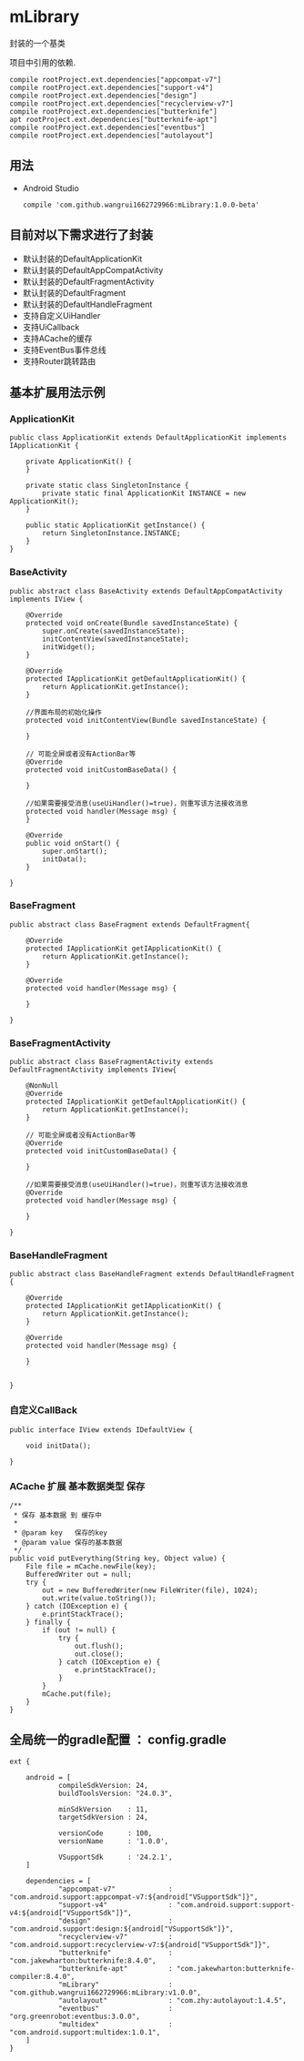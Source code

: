 # mLibrary
封装的一个基类

项目中引用的依赖.

    compile rootProject.ext.dependencies["appcompat-v7"]
    compile rootProject.ext.dependencies["support-v4"]
    compile rootProject.ext.dependencies["design"]
    compile rootProject.ext.dependencies["recyclerview-v7"]
    compile rootProject.ext.dependencies["butterknife"]
    apt rootProject.ext.dependencies["butterknife-apt"]
    compile rootProject.ext.dependencies["eventbus"]
    compile rootProject.ext.dependencies["autolayout"]

## 用法

* Android Studio
	
	```
	compile 'com.github.wangrui1662729966:mLibrary:1.0.0-beta'
	```
	
	

## 目前对以下需求进行了封装
* 默认封装的DefaultApplicationKit
* 默认封装的DefaultAppCompatActivity
* 默认封装的DefaultFragmentActivity
* 默认封装的DefaultFragment
* 默认封装的DefaultHandleFragment
* 支持自定义UiHandler
* 支持UiCallback
* 支持ACache的缓存
* 支持EventBus事件总线
* 支持Router跳转路由

## 基本扩展用法示例

### ApplicationKit

	public class ApplicationKit extends DefaultApplicationKit implements IApplicationKit {
	
	    private ApplicationKit() {
	    }
	
	    private static class SingletonInstance {
	        private static final ApplicationKit INSTANCE = new ApplicationKit();
	    }
	
	    public static ApplicationKit getInstance() {
	        return SingletonInstance.INSTANCE;
	    }
	}

### BaseActivity

	public abstract class BaseActivity extends DefaultAppCompatActivity implements IView {
	
	    @Override
	    protected void onCreate(Bundle savedInstanceState) {
	        super.onCreate(savedInstanceState);
	        initContentView(savedInstanceState);
	        initWidget();
	    }
	
	    @Override
	    protected IApplicationKit getDefaultApplicationKit() {
	        return ApplicationKit.getInstance();
	    }
	
	    //界面布局的初始化操作
	    protected void initContentView(Bundle savedInstanceState) {
	
	    }
	
	    // 可能全屏或者没有ActionBar等
	    @Override
	    protected void initCustomBaseData() {
	
	    }
	
	    //如果需要接受消息(useUiHandler()=true)，则重写该方法接收消息
	    protected void handler(Message msg) {
	    }
	
	    @Override
	    public void onStart() {
	        super.onStart();
	        initData();
	    }
	
	}

### BaseFragment

	public abstract class BaseFragment extends DefaultFragment{
	
	    @Override
	    protected IApplicationKit getIApplicationKit() {
	        return ApplicationKit.getInstance();
	    }
	
	    @Override
	    protected void handler(Message msg) {
	
	    }
	
	}


### BaseFragmentActivity

	public abstract class BaseFragmentActivity extends DefaultFragmentActivity implements IView{
	
	    @NonNull
	    @Override
	    protected IApplicationKit getDefaultApplicationKit() {
	        return ApplicationKit.getInstance();
	    }
	
	    // 可能全屏或者没有ActionBar等
	    @Override
	    protected void initCustomBaseData() {
	
	    }
	
	    //如果需要接受消息(useUiHandler()=true)，则重写该方法接收消息
	    @Override
	    protected void handler(Message msg) {
	
	    }
	
	}


### BaseHandleFragment

	public abstract class BaseHandleFragment extends DefaultHandleFragment {
	
	    @Override
	    protected IApplicationKit getIApplicationKit() {
	        return ApplicationKit.getInstance();
	    }
	
	    @Override
	    protected void handler(Message msg) {
	
	    }
	
	
	}

### 自定义CallBack

	public interface IView extends IDefaultView {
	
	    void initData();
	
	}

### ACache 扩展 基本数据类型 保存

    /**
     * 保存 基本数据 到 缓存中
     *
     * @param key   保存的key
     * @param value 保存的基本数据
     */
    public void putEverything(String key, Object value) {
        File file = mCache.newFile(key);
        BufferedWriter out = null;
        try {
            out = new BufferedWriter(new FileWriter(file), 1024);
            out.write(value.toString());
        } catch (IOException e) {
            e.printStackTrace();
        } finally {
            if (out != null) {
                try {
                    out.flush();
                    out.close();
                } catch (IOException e) {
                    e.printStackTrace();
                }
            }
            mCache.put(file);
        }
    }


## 全局统一的gradle配置 ： config.gradle

	ext {
	
	    android = [
	            compileSdkVersion: 24,
	            buildToolsVersion: "24.0.3",
	
	            minSdkVersion    : 11,
	            targetSdkVersion : 24,
	
	            versionCode      : 100,
	            versionName      : '1.0.0',
	
	            VSupportSdk      : '24.2.1',
	    ]
	
	    dependencies = [
	            "appcompat-v7"             : "com.android.support:appcompat-v7:${android["VSupportSdk"]}",
	            "support-v4"               : "com.android.support:support-v4:${android["VSupportSdk"]}",
	            "design"                   : "com.android.support:design:${android["VSupportSdk"]}",
	            "recyclerview-v7"          : "com.android.support:recyclerview-v7:${android["VSupportSdk"]}",
	            "butterknife"              : "com.jakewharton:butterknife:8.4.0",
	            "butterknife-apt"          : "com.jakewharton:butterknife-compiler:8.4.0",
	            "mLibrary"                 : "com.github.wangrui1662729966:mLibrary:v1.0.0",
	            "autolayout"               : "com.zhy:autolayout:1.4.5",
	            "eventbus"                 : "org.greenrobot:eventbus:3.0.0",       
	            "multidex"                 : "com.android.support:multidex:1.0.1",
	    ]
	}


